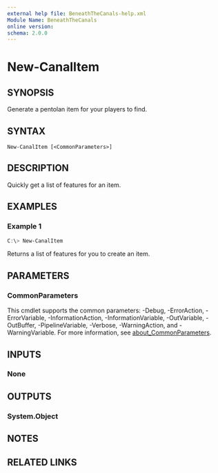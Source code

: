 ```yaml
---
external help file: BeneathTheCanals-help.xml
Module Name: BeneathTheCanals
online version:
schema: 2.0.0
---
```


# New-CanalItem

## SYNOPSIS
Generate a pentolan item for your players to find.

## SYNTAX

```
New-CanalItem [<CommonParameters>]
```

## DESCRIPTION
Quickly get a list of features for an item.

## EXAMPLES

### Example 1
```powershell
C:\> New-CanalItem
```

Returns a list of features for you to create an item.

## PARAMETERS

### CommonParameters
This cmdlet supports the common parameters: -Debug, -ErrorAction, -ErrorVariable, -InformationAction, -InformationVariable, -OutVariable, -OutBuffer, -PipelineVariable, -Verbose, -WarningAction, and -WarningVariable. For more information, see [about_CommonParameters](http://go.microsoft.com/fwlink/?LinkID=113216).

## INPUTS

### None

## OUTPUTS

### System.Object
## NOTES

## RELATED LINKS
